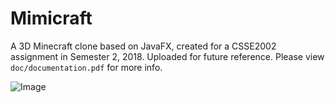 # Mimicraft
A 3D Minecraft clone based on JavaFX, created for a CSSE2002 assignment in Semester 2, 2018. Uploaded for future reference. Please view `doc/documentation.pdf` for more info.

![Image](https://i.imgur.com/pQ9q6Kn.png)
